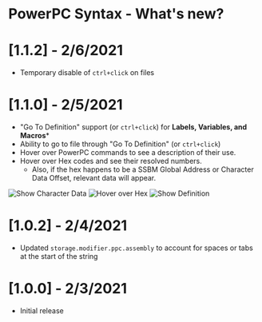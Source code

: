 # PowerPC Syntax - What's new?
# [1.1.2] - 2/6/2021
- Temporary disable of `ctrl+click` on files
# [1.1.0] - 2/5/2021
- "Go To Definition" support (or `ctrl+click`) for **Labels, Variables, and Macros***
- Ability to go to file through "Go To Definition" (or `ctrl+click`)
- Hover over PowerPC commands to see a description of their use.
- Hover over Hex codes and see their resolved numbers.
    - Also, if the hex happens to be a SSBM Global Address or Character Data Offset, relevant data will appear.

![Show Character Data](https://i.imgur.com/qSrycj3.png)
![Hover over Hex](https://i.imgur.com/WRacdNW.png)
![Show Definition](https://i.imgur.com/ZUAqKjJ.png)

# [1.0.2] - 2/4/2021
- Updated `storage.modifier.ppc.assembly` to account for spaces or tabs at the start of the string

# [1.0.0] - 2/3/2021
- Initial release
